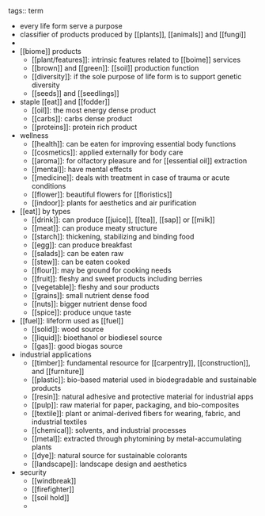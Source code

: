 tags:: term

- every life form serve a purpose
- classifier of products produced by [[plants]], [[animals]] and [[fungi]]
-
- [[biome]] products
	- [[plant/features]]: intrinsic features related to [[boime]] services
	- [[brown]] and [[green]]: [[soil]] production function
	- [[diversity]]: if the sole purpose of life form is to support genetic diversity
	- [[seeds]] and [[seedlings]]
- staple [[eat]] and [[fodder]]
	- [[oil]]: the most energy dense product
	- [[carbs]]: carbs dense product
	- [[proteins]]: protein rich product
- wellness
	- [[health]]: can be eaten for improving essential body functions
	- [[cosmetics]]: applied externally for body care
	- [[aroma]]: for olfactory pleasure and for [[essential oil]] extraction
	- [[mental]]: have mental effects
	- [[medicine]]: deals with treatment in case of trauma or acute conditions
	- [[flower]]: beautiful flowers for [[floristics]]
	- [[indoor]]: plants for aesthetics and air purification
- [[eat]] by types
	- [[drink]]: can produce [[juice]], [[tea]], [[sap]] or [[milk]]
	- [[meat]]: can produce meaty structure
	- [[starch]]: thickening, stabilizing and binding food
	- [[egg]]: can produce breakfast
	- [[salads]]: can be eaten raw
	- [[stew]]: can be eaten cooked
	- [[flour]]: may be ground for cooking needs
	- [[fruit]]: fleshy and sweet products including berries
	- [[vegetable]]: fleshy and sour products
	- [[grains]]: small nutrient dense food
	- [[nuts]]: bigger nutrient dense food
	- [[spice]]: produce unque taste
- [[fuel]]: lifeform used as [[fuel]]
	- [[solid]]: wood source
	- [[liquid]]: bioethanol or biodiesel source
	- [[gas]]: good biogas source
- industrial applications
	- [[timber]]: fundamental resource for [[carpentry]], [[construction]], and [[furniture]]
	- [[plastic]]: bio-based material used in biodegradable and sustainable products
	- [[resin]]: natural adhesive and protective material for industrial apps
	- [[pulp]]: raw material for paper, packaging, and bio-composites
	- [[textile]]: plant or animal-derived fibers for wearing, fabric, and industrial textiles
	- [[chemical]]: solvents, and industrial processes
	- [[metal]]: extracted through phytomining by metal-accumulating plants
	- [[dye]]: natural source for sustainable colorants
	- [[landscape]]: landscape design and aesthetics
- security
	- [[windbreak]]
	- [[firefighter]]
	- [[soil hold]]
	-